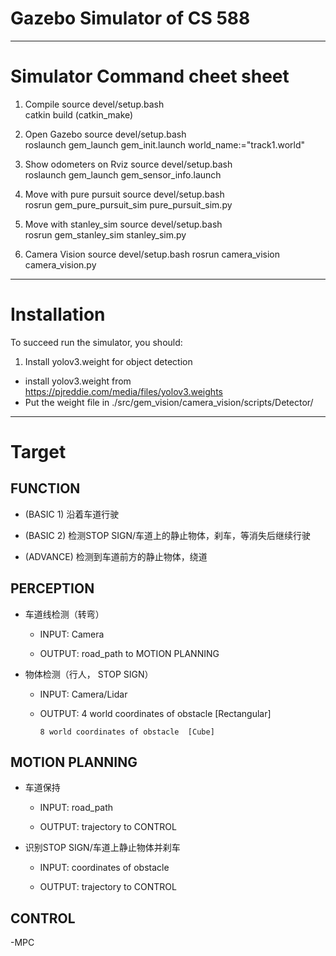 # Gazebo Simulator of CS 588
---

# Simulator Command cheet sheet
1. Compile
source devel/setup.bash  
catkin build (catkin_make)

2. Open Gazebo
source devel/setup.bash  
roslaunch gem_launch gem_init.launch world_name:="track1.world"  

3. Show odometers on Rviz
source devel/setup.bash  
roslaunch gem_launch gem_sensor_info.launch 

4. Move with pure pursuit
source devel/setup.bash  
rosrun gem_pure_pursuit_sim pure_pursuit_sim.py  

5. Move with stanley_sim
source devel/setup.bash  
rosrun gem_stanley_sim stanley_sim.py  

6. Camera Vision 
source devel/setup.bash 
rosrun camera_vision camera_vision.py

---
# Installation
To succeed run the simulator, you should:
1. Install yolov3.weight for object detection
- install yolov3.weight from https://pjreddie.com/media/files/yolov3.weights
- Put the weight file in ./src/gem_vision/camera_vision/scripts/Detector/

---

# Target
## FUNCTION

- (BASIC 1) 沿着车道行驶

- (BASIC 2) 检测STOP SIGN/车道上的静止物体，刹车，等消失后继续行驶

- (ADVANCE) 检测到车道前方的静止物体，绕道


## PERCEPTION
- 车道线检测（转弯）

	- INPUT: Camera 

	- OUTPUT: road_path to MOTION PLANNING 

- 物体检测（行人， STOP SIGN）

	- INPUT: Camera/Lidar

	- OUTPUT: 4 world coordinates of obstacle  [Rectangular]

		  8 world coordinates of obstacle  [Cube]
		  

## MOTION PLANNING
- 车道保持

	- INPUT: road_path

	- OUTPUT: trajectory to CONTROL

- 识别STOP SIGN/车道上静止物体并刹车

	- INPUT:  coordinates of obstacle

	- OUTPUT: trajectory to CONTROL
	
## CONTROL 

-MPC
